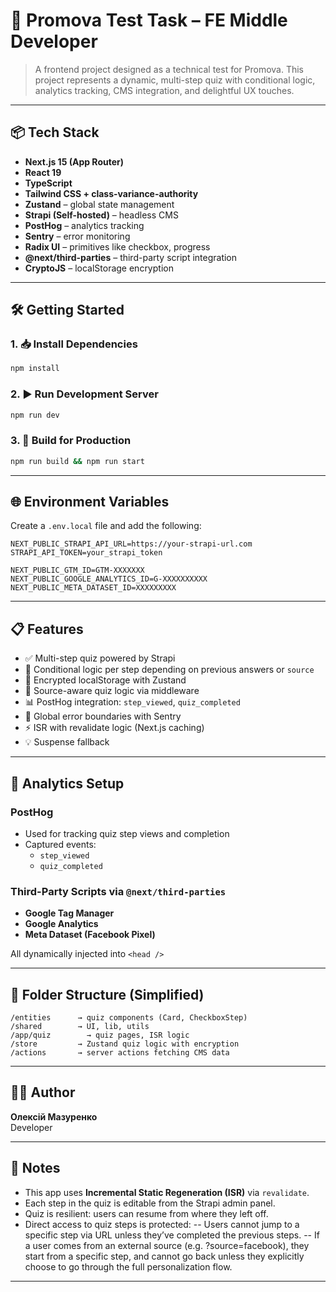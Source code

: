 # 🧠 Promova Test Task – FE Middle Developer

> A frontend project designed as a technical test for Promova. This project represents a dynamic, multi-step quiz with conditional logic, analytics tracking, CMS integration, and delightful UX touches.

---

## 📦 Tech Stack

- **Next.js 15 (App Router)**
- **React 19**
- **TypeScript**
- **Tailwind CSS + class-variance-authority**
- **Zustand** – global state management
- **Strapi (Self-hosted)** – headless CMS
- **PostHog** – analytics tracking
- **Sentry** – error monitoring
- **Radix UI** – primitives like checkbox, progress
- **@next/third-parties** – third-party script integration
- **CryptoJS** – localStorage encryption

---

## 🛠️ Getting Started

### 1. 📥 Install Dependencies

```bash
npm install
```

### 2. ▶️ Run Development Server

```bash
npm run dev
```

### 3. 🔨 Build for Production

```bash
npm run build && npm run start
```

---

## 🌐 Environment Variables

Create a `.env.local` file and add the following:

```env
NEXT_PUBLIC_STRAPI_API_URL=https://your-strapi-url.com
STRAPI_API_TOKEN=your_strapi_token

NEXT_PUBLIC_GTM_ID=GTM-XXXXXXX
NEXT_PUBLIC_GOOGLE_ANALYTICS_ID=G-XXXXXXXXXX
NEXT_PUBLIC_META_DATASET_ID=XXXXXXXXX
```

---

## 📋 Features

- ✅ Multi-step quiz powered by Strapi
- 🔁 Conditional logic per step depending on previous answers or `source`
- 💾 Encrypted localStorage with Zustand
- 🧠 Source-aware quiz logic via middleware
- 📊 PostHog integration: `step_viewed`, `quiz_completed`
- 🧨 Global error boundaries with Sentry
- ⚡ ISR with revalidate logic (Next.js caching)
- 💡 Suspense fallback

---

## 🧪 Analytics Setup

### PostHog

- Used for tracking quiz step views and completion
- Captured events:
  - `step_viewed`
  - `quiz_completed`

### Third-Party Scripts via `@next/third-parties`

- **Google Tag Manager**
- **Google Analytics**
- **Meta Dataset (Facebook Pixel)**

All dynamically injected into `<head />`

---

## 🧩 Folder Structure (Simplified)

```
/entities      → quiz components (Card, CheckboxStep)
/shared        → UI, lib, utils
/app/quiz	     → quiz pages, ISR logic
/store         → Zustand quiz logic with encryption
/actions       → server actions fetching CMS data
```

---

## 👨‍💻 Author

**Олексій Мазуренко**  
Developer  

---

## 📎 Notes

- This app uses **Incremental Static Regeneration (ISR)** via `revalidate`.
- Each step in the quiz is editable from the Strapi admin panel.
- Quiz is resilient: users can resume from where they left off.
- Direct access to quiz steps is protected:
  -- Users cannot jump to a specific step via URL unless they’ve completed the previous steps.
  -- If a user comes from an external source (e.g. ?source=facebook), they start from a specific step, and cannot go back unless they explicitly choose to go through the full personalization flow.

---
